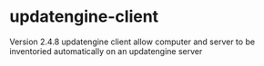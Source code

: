 updatengine-client
==================
Version 2.4.8
updatengine client allow computer and server to be inventoried automatically on an updatengine server
